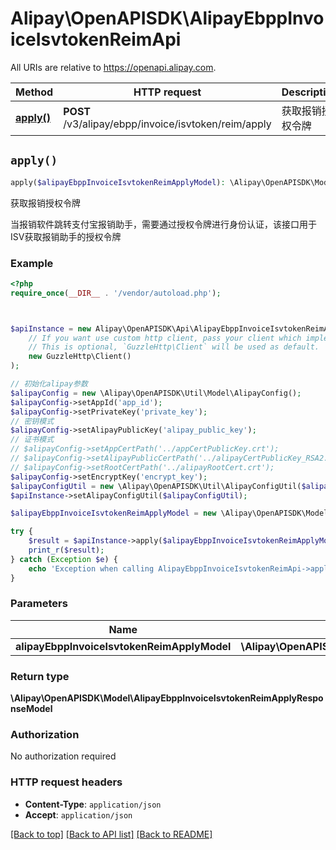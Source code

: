 # Alipay\OpenAPISDK\AlipayEbppInvoiceIsvtokenReimApi

All URIs are relative to https://openapi.alipay.com.

Method | HTTP request | Description
------------- | ------------- | -------------
[**apply()**](AlipayEbppInvoiceIsvtokenReimApi.md#apply) | **POST** /v3/alipay/ebpp/invoice/isvtoken/reim/apply | 获取报销授权令牌


## `apply()`

```php
apply($alipayEbppInvoiceIsvtokenReimApplyModel): \Alipay\OpenAPISDK\Model\AlipayEbppInvoiceIsvtokenReimApplyResponseModel
```

获取报销授权令牌

当报销软件跳转支付宝报销助手，需要通过授权令牌进行身份认证，该接口用于ISV获取报销助手的授权令牌

### Example

```php
<?php
require_once(__DIR__ . '/vendor/autoload.php');



$apiInstance = new Alipay\OpenAPISDK\Api\AlipayEbppInvoiceIsvtokenReimApi(
    // If you want use custom http client, pass your client which implements `GuzzleHttp\ClientInterface`.
    // This is optional, `GuzzleHttp\Client` will be used as default.
    new GuzzleHttp\Client()
);

// 初始化alipay参数
$alipayConfig = new \Alipay\OpenAPISDK\Util\Model\AlipayConfig();
$alipayConfig->setAppId('app_id');
$alipayConfig->setPrivateKey('private_key');
// 密钥模式
$alipayConfig->setAlipayPublicKey('alipay_public_key');
// 证书模式
// $alipayConfig->setAppCertPath('../appCertPublicKey.crt');
// $alipayConfig->setAlipayPublicCertPath('../alipayCertPublicKey_RSA2.crt');
// $alipayConfig->setRootCertPath('../alipayRootCert.crt');
$alipayConfig->setEncryptKey('encrypt_key');
$alipayConfigUtil = new \Alipay\OpenAPISDK\Util\AlipayConfigUtil($alipayConfig);
$apiInstance->setAlipayConfigUtil($alipayConfigUtil);

$alipayEbppInvoiceIsvtokenReimApplyModel = new \Alipay\OpenAPISDK\Model\AlipayEbppInvoiceIsvtokenReimApplyModel(); // \Alipay\OpenAPISDK\Model\AlipayEbppInvoiceIsvtokenReimApplyModel

try {
    $result = $apiInstance->apply($alipayEbppInvoiceIsvtokenReimApplyModel);
    print_r($result);
} catch (Exception $e) {
    echo 'Exception when calling AlipayEbppInvoiceIsvtokenReimApi->apply: ', $e->getMessage(), PHP_EOL;
}
```

### Parameters

Name | Type | Description  | Notes
------------- | ------------- | ------------- | -------------
 **alipayEbppInvoiceIsvtokenReimApplyModel** | **\Alipay\OpenAPISDK\Model\AlipayEbppInvoiceIsvtokenReimApplyModel**|  | [optional]

### Return type

**\Alipay\OpenAPISDK\Model\AlipayEbppInvoiceIsvtokenReimApplyResponseModel**

### Authorization

No authorization required

### HTTP request headers

- **Content-Type**: `application/json`
- **Accept**: `application/json`

[[Back to top]](#) [[Back to API list]](../../README.md#api-endpoints)
[[Back to README]](../../README.md)
